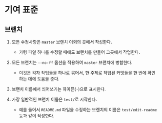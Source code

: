 # 기여 표준

## 브랜치

1. 모든 수정사항은 `master` 브랜치 이외의 곳에서 작성한다.
   * 가령 파일 하나를 수정할 때에도 브랜치를 만들어 그곳에서 작업한다.
1. 모든 브랜치는 `--no-ff` 옵션을 적용하여 `master` 브랜치에 병합한다.
   * 이것은 각자 작업들을 하나로 묶어서, 한 주제로 작업된 커밋들을 한 번에 확인하는 데에 도움을 준다.
1. 브랜치 이름에서 띄어쓰기는 하이픈(`-`)으로 표시한다.

1. 가장 일반적인 브랜치 이름은 `test/`로 시작한다.
   * 예를 들어서 `README.md` 파일을 수정하는 브랜치의 이름은 `test/edit-readme`등과 같이 작성한다.
